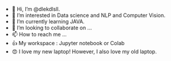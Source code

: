 - 👋 Hi, I’m @dlekdlsll.
- 👀 I’m interested in Data science and NLP and Computer Vision.
- 🌱 I’m currently learning JAVA.
- 💞️ I’m looking to collaborate on ...
- 📫 How to reach me ...
- 👍 My workspace : Jupyter notebook or Colab
- 😍 I love my new laptop! However, I also love my old laptop.

<!---
dlekdlsll/dlekdlsll is a ✨ special ✨ repository because its `README.md` (this file) appears on your GitHub profile.
You can click the Preview link to take a look at your changes.
--->
